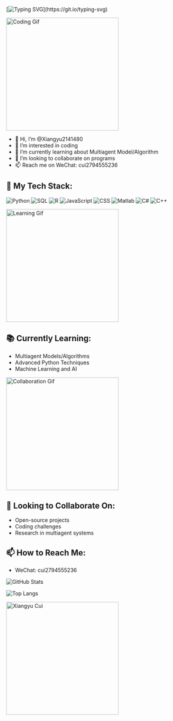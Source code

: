 [![Typing SVG](https://readme-typing-svg.demolab.com?font=Fira+Code&pause=1000&color=654AF7&width=435&lines=Stay+hungry%2C+stay+foolish.)](https://git.io/typing-svg)

<img src="https://media.giphy.com/media/26tn33aiTi1jkl6H6/giphy.gif" alt="Coding Gif" width="300"/>

- 👋 Hi, I’m @Xiangyu2141480
- 👀 I’m interested in coding
- 🌱 I’m currently learning about Multiagent Model/Algorithm
- 💞️ I’m looking to collaborate on programs
- 📫 Reach me on WeChat: cui2794555236

## 🔧 My Tech Stack:
![Python](https://img.shields.io/badge/-Python-3776AB?style=flat-square&logo=Python&logoColor=white)
![SQL](https://img.shields.io/badge/-SQL-4479A1?style=flat-square&logo=MySQL&logoColor=white)
![R](https://img.shields.io/badge/-R-276DC3?style=flat-square&logo=R&logoColor=white)
![JavaScript](https://img.shields.io/badge/-JavaScript-F7DF1E?style=flat-square&logo=JavaScript&logoColor=black)
![CSS](https://img.shields.io/badge/-CSS-1572B6?style=flat-square&logo=CSS3&logoColor=white)
![Matlab](https://img.shields.io/badge/-Matlab-0076A8?style=flat-square&logo=Mathworks&logoColor=white)
![C#](https://img.shields.io/badge/-C%23-239120?style=flat-square&logo=C-Sharp&logoColor=white)
![C++](https://img.shields.io/badge/-C++-00599C?style=flat-square&logo=C%2B%2B&logoColor=white)

<img src="https://media.giphy.com/media/3o7aCVpJ6o2dZP6QBa/giphy.gif" alt="Learning Gif" width="300"/>

## 📚 Currently Learning:
- Multiagent Models/Algorithms
- Advanced Python Techniques
- Machine Learning and AI

<img src="https://media.giphy.com/media/2IudUHdI075HL02Pkk/giphy.gif" alt="Collaboration Gif" width="300"/>

## 🤝 Looking to Collaborate On:
- Open-source projects
- Coding challenges
- Research in multiagent systems

## 📫 How to Reach Me:
- WeChat: cui2794555236

![GitHub Stats](https://github-readme-stats.vercel.app/api?username=Xiangyu2141480&show_icons=true&theme=radical)

![Top Langs](https://github-readme-stats.vercel.app/api/top-langs/?username=Xiangyu2141480&layout=compact&theme=radical)

<img src="https://github.com/Xiangyu2141480/Xiangyu2141480/assets/137604408/480309ae-43ea-4dd7-891d-7e59330c7892" alt="Xiangyu Cui" width="300"/>
